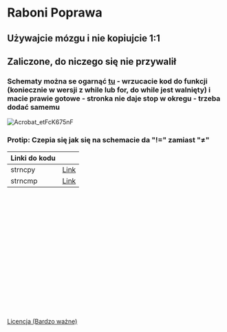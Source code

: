 # Raboni Poprawa
## Używajcie mózgu i nie kopiujcie 1:1

## Zaliczone, do niczego się nie przywalił

### Schematy można se ogarnąć [tu](https://app.code2flow.com/) - wrzucacie kod do funkcji (koniecznie w wersji z while lub for,  do while jest walnięty) i macie prawie gotowe - stronka nie daje stop w okregu - trzeba dodać samemu 

![Acrobat_etFcK675nF](https://github.com/11ArkaN/RaboniPoprawa/assets/149787931/ba1ce0ea-0ffb-4a86-85aa-81581ba17c9a)

### Protip: Czepia się jak się na schemacie da "!=" zamiast "≠"

| Linki do kodu  | |
|---------|------|
| strncpy | [Link](https://github.com/11ArkaN/RaboniPoprawa/tree/strncpy) |
| strncmp | [Link](https://github.com/11ArkaN/RaboniPoprawa/tree/strncmp)|




<br/><br/><br/><br/><br/><br/><br/><br/><br/><br/><br/><br/><br/><br/><br/><br/>








[Licencja (Bardzo ważne)](LICENSE.md)

